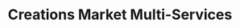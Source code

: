 ---
title: "Creations Market Multi-Services"
url: /springfield/creations-market-multi-services/
shop: convenience
---
